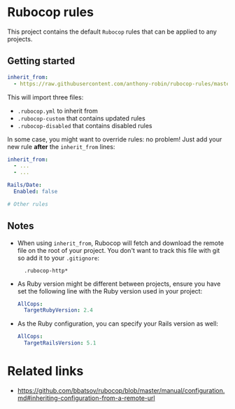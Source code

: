# Rubocop rules

This project contains the default `Rubocop` rules that can be applied to any projects.

## Getting started

```yaml
inherit_from:
  - https://raw.githubusercontent.com/anthony-robin/rubocop-rules/master/.rubocop.yml
```

This will import three files:
- `.rubocop.yml` to inherit from
- `.rubocop-custom` that contains updated rules
- `.rubocop-disabled` that contains disabled rules

In some case, you might want to override rules: no problem! Just add your new rule **after** the `inherit_from` lines:

```yaml
inherit_from:
  - ...
  - ...

Rails/Date:
  Enabled: false

# Other rules
```

## Notes

- When using `inherit_from`, Rubocop will fetch and download the remote file on the root of your project. You don't want to track this file with git so add it to your `.gitignore`:
  ```
    .rubocop-http*
  ```

- As Ruby version might be different between projects, ensure you have set the following line with the Ruby version used in your project:
  ```yaml
  AllCops:
    TargetRubyVersion: 2.4
  ```

- As the Ruby configuration, you can specify your Rails version as well:
  ```yaml
  AllCops:
    TargetRailsVersion: 5.1
  ```

# Related links
- https://github.com/bbatsov/rubocop/blob/master/manual/configuration.md#inheriting-configuration-from-a-remote-url
